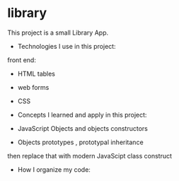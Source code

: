 # library

This project is a small Library App. 


- Technologies I use in this project:

front end:
- HTML tables
- web forms
- CSS 


- Concepts I learned and apply in this project:

- JavaScript Objects and objects constructors
- Objects prototypes , prototypal inheritance

then replace that with modern JavaScipt class construct


- How I organize my code:




